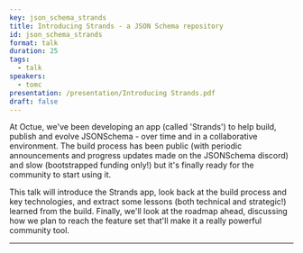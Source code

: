 ```yaml
---
key: json_schema_strands
title: Introducing Strands - a JSON Schema repository
id: json_schema_strands
format: talk
duration: 25
tags:
  - talk
speakers:
  - tomc
presentation: /presentation/Introducing Strands.pdf
draft: false
---
```


At Octue, we've been developing an app (called 'Strands') to help build, publish and evolve JSONSchema - over time and in a collaborative environment. The build process has been public (with periodic announcements and progress updates made on the JSONSchema discord) and slow (bootstrapped funding only!) but it's finally ready for the community to start using it.

This talk will introduce the Strands app, look back at the build process and key technologies, and extract some lessons (both technical and strategic!) learned from the build. Finally, we'll look at the roadmap ahead, discussing how we plan to reach the feature set that'll make it a really powerful community tool.

---


